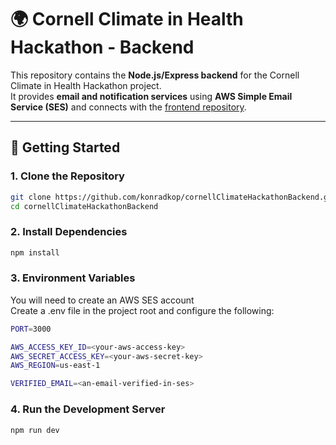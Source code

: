 # 🌍 Cornell Climate in Health Hackathon - Backend

This repository contains the **Node.js/Express backend** for the Cornell Climate in Health Hackathon project.  
It provides **email and notification services** using **AWS Simple Email Service (SES)** and connects with the [frontend repository](https://github.com/konradkop/cornellClimateHackathon).  

---

## 🚀 Getting Started

### 1. Clone the Repository
```bash
git clone https://github.com/konradkop/cornellClimateHackathonBackend.git
cd cornellClimateHackathonBackend
```

### 2. Install Dependencies
```bash
npm install
```

### 3. Environment Variables
You will need to create an AWS SES account
<br>
Create a .env file in the project root and configure the following:
```bash
PORT=3000

AWS_ACCESS_KEY_ID=<your-aws-access-key>
AWS_SECRET_ACCESS_KEY=<your-aws-secret-key>
AWS_REGION=us-east-1

VERIFIED_EMAIL=<an-email-verified-in-ses>
```

### 4. Run the Development Server
```bash
npm run dev
```
